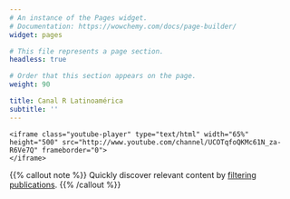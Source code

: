 ```yaml
---
# An instance of the Pages widget.
# Documentation: https://wowchemy.com/docs/page-builder/
widget: pages

# This file represents a page section.
headless: true

# Order that this section appears on the page.
weight: 90

title: Canal R Latinoamérica
subtitle: ''
---
```


```{=html}
<iframe class="youtube-player" type="text/html" width="65%" height="500" src="http://www.youtube.com/channel/UCOTqfoQKMc61N_za-R6Ve7Q" frameborder="0">
</iframe>
```
{{% callout note %}} Quickly discover relevant content by [filtering publications](./publication/). {{% /callout %}}
